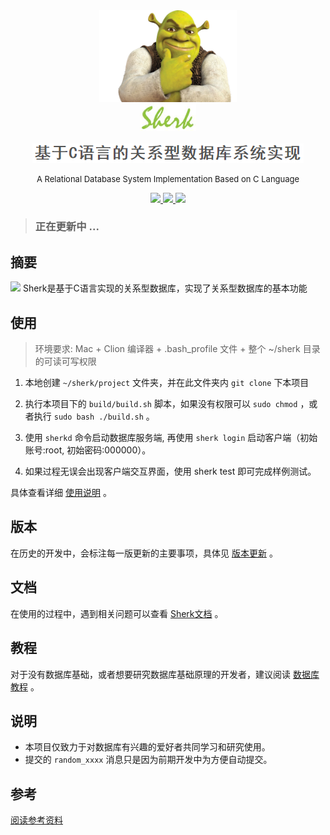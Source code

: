 
<div align="center">

<img width="220px" src="extra/image/logo/sherk.jpeg">

<br/>

<img width="90px" src="extra/image/logo/1.jpg">

</div>

<br/>

<div align="center">
<img src="extra/image/logo/2.png">
<p><font size=2>A Relational Database System Implementation Based on C Language</font></p>
</div>

<p align="center">
<a href="https://github.com/Lvsi-China/Sherk">
    <img src="https://img.shields.io/codacy/grade/e27821fb6289410b8f58338c7e0bc686.svg">
</a>
<a href="https://github.com/Lvsi-China/Sherk">
    <img src="https://img.shields.io/travis/rust-lang/rust.svg">
</a>
<a href="https://github.com/Lvsi-China/Sherk">
    <img src="https://img.shields.io/github/license/mashape/apistatus.svg">
</a>
</p>

> ### 正在更新中 ...

## 摘要
<img src="/extra/image/synopsis/example.gif">
Sherk是基于C语言实现的关系型数据库，实现了关系型数据库的基本功能

## 使用
> 环境要求: Mac + Clion 编译器 + .bash_profile 文件 + 整个 ~/sherk 目录的可读可写权限

1. 本地创建 ```~/sherk/project``` 文件夹，并在此文件夹内 ```git clone``` 下本项目

2. 执行本项目下的 ```build/build.sh``` 脚本，如果没有权限可以 ```sudo chmod``` ，或者执行 ```sudo bash ./build.sh``` 。

3. 使用 ```sherkd``` 命令启动数据库服务端, 再使用 ```sherk login``` 启动客户端（初始账号:root, 初始密码:000000）。

4. 如果过程无误会出现客户端交互界面，使用 sherk test 即可完成样例测试。

具体查看详细 [使用说明](docs/usage) 。

## 版本
在历史的开发中，会标注每一版更新的主要事项，具体见 [版本更新](docs/version) 。

## 文档
在使用的过程中，遇到相关问题可以查看 [Sherk文档](docs/manual) 。

## 教程
对于没有数据库基础，或者想要研究数据库基础原理的开发者，建议阅读
[数据库教程](docs/tutorial) 。

## 说明
- 本项目仅致力于对数据库有兴趣的爱好者共同学习和研究使用。
- 提交的 ```random_xxxx``` 消息只是因为前期开发中为方便自动提交。

## 参考
[阅读参考资料](docs/reference)


